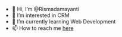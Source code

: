 - 👋 Hi, I’m @Rismadamayanti
- 👀 I’m interested in CRM
- 🌱 I’m currently learning Web Development
- 📫 How to reach me <a href=".../.../.../instagram.com/rismadamayanti_">here</a>

<!---
Rismadamayanti/Rismadamayanti is a ✨ special ✨ repository because its `README.md` (this file) appears on your GitHub profile.
You can click the Preview link to take a look at your changes.
--->
